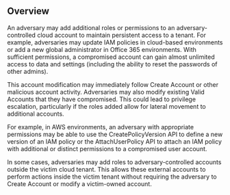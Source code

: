 ## Overview

An adversary may add additional roles or permissions to an adversary-controlled cloud account to maintain persistent access to a tenant. For example, adversaries may update IAM policies in cloud-based environments or add a new global administrator in Office 365 environments. With sufficient permissions, a compromised account can gain almost unlimited access to data and settings (including the ability to reset the passwords of other admins).

This account modification may immediately follow Create Account or other malicious account activity. Adversaries may also modify existing Valid Accounts that they have compromised. This could lead to privilege escalation, particularly if the roles added allow for lateral movement to additional accounts.

For example, in AWS environments, an adversary with appropriate permissions may be able to use the CreatePolicyVersion API to define a new version of an IAM policy or the AttachUserPolicy API to attach an IAM policy with additional or distinct permissions to a compromised user account.

In some cases, adversaries may add roles to adversary-controlled accounts outside the victim cloud tenant. This allows these external accounts to perform actions inside the victim tenant without requiring the adversary to Create Account or modify a victim-owned account.